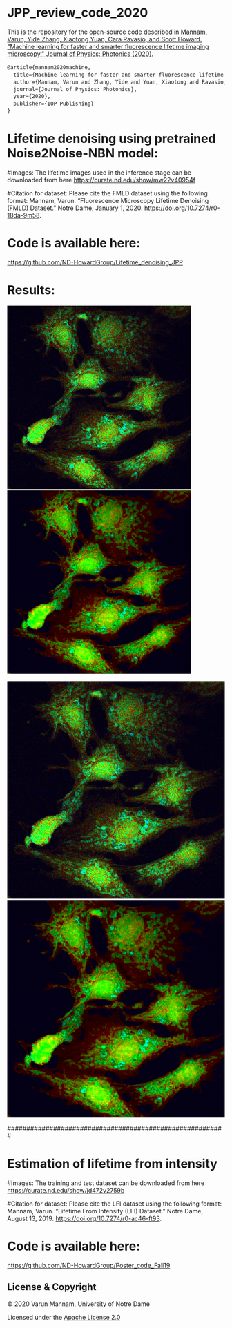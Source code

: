 # JPP_review_code_2020

This is the repository for the open-source code described in
[Mannam, Varun, Yide Zhang, Xiaotong Yuan, Cara Ravasio, and Scott Howard. "Machine learning for faster and smarter fluorescence lifetime imaging microscopy." Journal of Physics: Photonics (2020).](https://iopscience.iop.org/article/10.1088/2515-7647/abac1a)

```latex
@article{mannam2020machine,
  title={Machine learning for faster and smarter fluorescence lifetime imaging microscopy},
  author={Mannam, Varun and Zhang, Yide and Yuan, Xiaotong and Ravasio, Cara and Howard, Scott},
  journal={Journal of Physics: Photonics},
  year={2020},
  publisher={IOP Publishing}
}
```

# Lifetime denoising using pretrained Noise2Noise-NBN model:

#Images: The lifetime images used in the inference stage can be downloaded from here https://curate.nd.edu/show/mw22v40954f

#Citation for dataset: Please cite the FMLD dataset using the following format: 
Mannam, Varun. “Fluorescence Microscopy Lifetime Denoising (FMLD) Dataset.” Notre Dame, January 1, 2020. https://doi.org/10.7274/r0-18da-9m58.

# Code is available here: 
https://github.com/ND-HowardGroup/Lifetime_denoising_JPP

# Results: 
<img src="Lifetime_denoising_images/noisy_lifetime_rgb_image_png1.png" width="425"/> <img src="Lifetime_denoising_images/denoised_lifetime_rgb_image_png1.png" width="425"/> 

![alt-text-1](Lifetime_denoising_images/noisy_lifetime_rgb_image_png1.png "Noisy_lifetime") ![alt-text-2](Lifetime_denoising_images/denoised_lifetime_rgb_image_png1.png "Denoised_lifetime")



#########################################################
# Estimation of lifetime from intensity

#Images: The training and test dataset can be downloaded from here https://curate.nd.edu/show/jd472v2759b

#Citation for dataset: Please cite the LFI dataset using the following format: Mannam, Varun. “Lifetime From Intensity (LFI) Dataset.” Notre Dame, August 13, 2019. https://doi.org/10.7274/r0-ac46-ft93.

# Code is available here: 
https://github.com/ND-HowardGroup/Poster_code_Fall19


## License & Copyright
© 2020 Varun Mannam, University of Notre Dame

Licensed under the [Apache License 2.0](https://github.com/ND-HowardGroup/JPP_review_code_2020/blob/master/LICENSE.txt)
